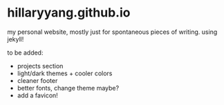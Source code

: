 # hillaryyang.github.io

my personal website, mostly just for spontaneous pieces of writing. using jekyll!

to be added:
* projects section
* light/dark themes + cooler colors
* cleaner footer 
* better fonts, change theme maybe?
* add a favicon!